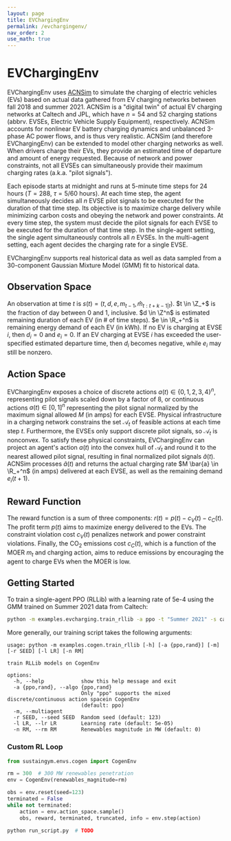 ```yaml
---
layout: page
title: EVChargingEnv
permalink: /evchargingenv/
nav_order: 2
use_math: true
---
```


# EVChargingEnv

EVChargingEnv uses [ACNSim](https://ev.caltech.edu/simulator) to simulate the charging of electric vehicles (EVs) based on actual data gathered from EV charging networks between fall 2018 and summer 2021. ACNSim is a "digital twin" of actual EV charging networks at Caltech and JPL, which have $n=54$ and $52$ charging stations (abbrv. EVSEs, Electric Vehicle Supply Equipment), respectively. ACNSim accounts for nonlinear EV battery charging dynamics and unbalanced 3-phase AC power flows, and is thus very realistic. ACNSim (and therefore EVChargingEnv) can be extended to model other charging networks as well. When drivers charge their EVs, they provide an estimated time of departure and amount of energy requested. Because of network and power constraints, not all EVSEs can simultaneously provide their maximum charging rates (a.k.a. "pilot signals").

Each episode starts at midnight and runs at 5-minute time steps for 24 hours ($T = 288$, $\tau = 5/60$ hours). At each time step, the agent simultaneously decides all $n$ EVSE pilot signals to be executed for the duration of that time step. Its objective is to maximize charge delivery while minimizing carbon costs and obeying the network and power constraints. At every time step, the system must decide the pilot signals for each EVSE to be executed for the duration of that time step. In the single-agent setting, the single agent simultaneously controls all $n$ EVSEs. In the multi-agent setting, each agent decides the charging rate for a single EVSE.

EVChargingEnv supports real historical data as well as data sampled from a 30-component Gaussian Mixture Model (GMM) fit to historical data.

## Observation Space
An observation at time $t$ is $s(t) = (t, d, e, m_{t-1}, \hat{m}_{t:t+k-1|t})$. $t \in \Z_+$ is the fraction of day between 0 and 1, inclusive. $d \in \Z^n$ is estimated remaining duration of each EV (in \# of time steps). $e \in \R_+^n$ is remaining energy demand of each EV (in kWh). If no EV is charging at EVSE $i$, then $d_i = 0$ and $e_i = 0$. If an EV charging at EVSE $i$ has exceeded the user-specified estimated departure time, then $d_i$ becomes negative, while $e_i$ may still be nonzero.

## Action Space
EVChargingEnv exposes a choice of discrete actions $a(t) \in \{0,1,2,3,4\}^n$, representing pilot signals scaled down by a factor of 8, or continuous actions $a(t) \in [0, 1]^n$ representing the pilot signal normalized by the maximum signal allowed $M$ (in amps) for each EVSE. Physical infrastructure in a charging network constrains the set $\mathcal{A}_t$ of feasible actions at each time step $t$. Furthermore, the EVSEs only support discrete pilot signals, so $\mathcal{A}_t$ is nonconvex. To satisfy these physical constraints, EVChargingEnv can project an agent's action $a(t)$ into the convex hull of $\mathcal{A}_t$ and round it to the nearest allowed pilot signal, resulting in final normalized pilot signals $\tilde{a}(t)$. ACNSim processes $\tilde{a}(t)$ and returns the actual charging rate $M \bar{a} \in \R_+^n$ (in amps) delivered at each EVSE, as well as the remaining demand $e_i(t+1)$.

## Reward Function
The reward function is a sum of three components: $r(t) = p(t) - c_V(t) - c_C(t)$. The profit term $p(t)$ aims to maximize energy delivered to the EVs. The constraint violation cost $c_V(t)$ penalizes network and power constraint violations. Finally, the CO<sub>2</sub> emissions cost $c_C(t)$, which is a function of the MOER $m_t$ and charging action, aims to reduce emissions by encouraging the agent to charge EVs when the MOER is low.

## Getting Started

To train a single-agent PPO (RLLib) with a learning rate of 5e-4 using the GMM trained on Summer 2021 data from Caltech:

```bash
python -m examples.evcharging.train_rllib -a ppo -t "Summer 2021" -s caltech -r 123 --lr 5e-4
```

More generally, our training script takes the following arguments:

```
usage: python -m examples.cogen.train_rllib [-h] [-a {ppo,rand}] [-m] [-r SEED] [-l LR] [-n RM]

train RLLib models on CogenEnv

options:
  -h, --help            show this help message and exit
  -a {ppo,rand}, --algo {ppo,rand}
                        Only "ppo" supports the mixed discrete/continuous action spacein CogenEnv
                        (default: ppo)
  -m, --multiagent
  -r SEED, --seed SEED  Random seed (default: 123)
  -l LR, --lr LR        Learning rate (default: 5e-05)
  -n RM, --rm RM        Renewables magnitude in MW (default: 0)
```

### Custom RL Loop

```python
from sustaingym.envs.cogen import CogenEnv

rm = 300  # 300 MW renewables penetration
env = CogenEnv(renewables_magnitude=rm)

obs = env.reset(seed=123)
terminated = False
while not terminated:
    action = env.action_space.sample()
    obs, reward, terminated, truncated, info = env.step(action)
```


```bash
python run_script.py  # TODO
```